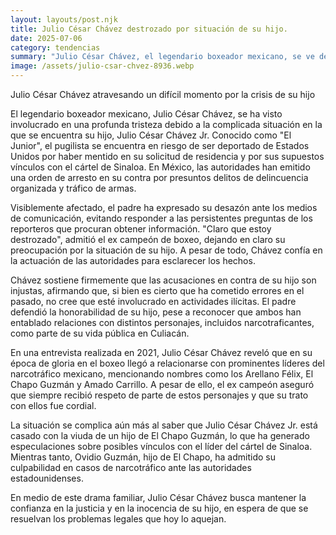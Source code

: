 ```yaml
---
layout: layouts/post.njk
title: Julio César Chávez destrozado por situación de su hijo.
date: 2025-07-06
category: tendencias
summary: "Julio César Chávez, el legendario boxeador mexicano, se ve devastado por la situación de su hijo, conocido como el Junior, quien enfrenta problemas legales graves en Estados Unidos y México. El joven boxeador está a punto de ser deportado por mentir en su solicitud de residencia y está vinculado al cártel de Sinaloa, con una orden de arresto en su contra por delincuencia organizada y tráfico de armas. A pesar de las acusaciones, Chávez defiende a su hijo asegurando que es inocente y confía en que se resolverá la situación. Además, revela sus conexiones pasadas con figuras del crimen organizado en una entrevista reveladora. La historia de una familia marcada por la tragedia y la controversia."
image: /assets/julio-csar-chvez-8936.webp
---
```


Julio César Chávez atravesando un difícil momento por la crisis de su hijo



El legendario boxeador mexicano, Julio César Chávez, se ha visto involucrado en una profunda tristeza debido a la complicada situación en la que se encuentra su hijo, Julio César Chávez Jr. Conocido como "El Junior", el pugilista se encuentra en riesgo de ser deportado de Estados Unidos por haber mentido en su solicitud de residencia y por sus supuestos vínculos con el cártel de Sinaloa. En México, las autoridades han emitido una orden de arresto en su contra por presuntos delitos de delincuencia organizada y tráfico de armas.



Visiblemente afectado, el padre ha expresado su desazón ante los medios de comunicación, evitando responder a las persistentes preguntas de los reporteros que procuran obtener información. "Claro que estoy destrozado", admitió el ex campeón de boxeo, dejando en claro su preocupación por la situación de su hijo. A pesar de todo, Chávez confía en la actuación de las autoridades para esclarecer los hechos.



Chávez sostiene firmemente que las acusaciones en contra de su hijo son injustas, afirmando que, si bien es cierto que ha cometido errores en el pasado, no cree que esté involucrado en actividades ilícitas. El padre defendió la honorabilidad de su hijo, pese a reconocer que ambos han entablado relaciones con distintos personajes, incluidos narcotraficantes, como parte de su vida pública en Culiacán.



En una entrevista realizada en 2021, Julio César Chávez reveló que en su época de gloria en el boxeo llegó a relacionarse con prominentes líderes del narcotráfico mexicano, mencionando nombres como los Arellano Félix, El Chapo Guzmán y Amado Carrillo. A pesar de ello, el ex campeón aseguró que siempre recibió respeto de parte de estos personajes y que su trato con ellos fue cordial.



La situación se complica aún más al saber que Julio César Chávez Jr. está casado con la viuda de un hijo de El Chapo Guzmán, lo que ha generado especulaciones sobre posibles vínculos con el líder del cártel de Sinaloa. Mientras tanto, Ovidio Guzmán, hijo de El Chapo, ha admitido su culpabilidad en casos de narcotráfico ante las autoridades estadounidenses.



En medio de este drama familiar, Julio César Chávez busca mantener la confianza en la justicia y en la inocencia de su hijo, en espera de que se resuelvan los problemas legales que hoy lo aquejan.
